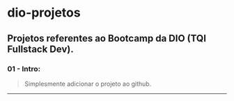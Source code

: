 # dio-projetos

## Projetos referentes ao Bootcamp da DIO (TQI Fullstack Dev).


### 01 - Intro:
> Simplesmente adicionar o projeto ao github.

---
